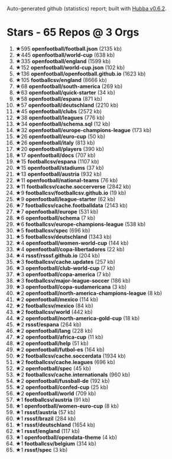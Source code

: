 Auto-generated github (statistics) report;
built with [Hubba v0.6.2](https://github.com/rubycoco/git/tree/master/hubba).


# Stars - 65 Repos @ 3 Orgs

1. ★595 **openfootball/football.json** (2135 kb)
2. ★445 **openfootball/world-cup** (638 kb)
3. ★335 **openfootball/england** (1599 kb)
4. ★152 **openfootball/world-cup.json** (102 kb)
5. ★136 **openfootball/openfootball.github.io** (1623 kb)
6. ★105 **footballcsv/england** (8666 kb)
7. ★68 **openfootball/south-america** (269 kb)
8. ★63 **openfootball/quick-starter** (34 kb)
9. ★58 **openfootball/espana** (871 kb)
10. ★57 **openfootball/deutschland** (2210 kb)
11. ★45 **openfootball/clubs** (2572 kb)
12. ★38 **openfootball/leagues** (776 kb)
13. ★34 **openfootball/schema.sql** (12 kb)
14. ★32 **openfootball/europe-champions-league** (173 kb)
15. ★26 **openfootball/euro-cup** (50 kb)
16. ★26 **openfootball/italy** (813 kb)
17. ★20 **openfootball/players** (390 kb)
18. ★17 **openfootball/docs** (707 kb)
19. ★15 **footballcsv/espana** (1107 kb)
20. ★15 **openfootball/stadiums** (37 kb)
21. ★13 **openfootball/austria** (932 kb)
22. ★11 **openfootball/national-teams** (76 kb)
23. ★11 **footballcsv/cache.soccerverse** (2842 kb)
24. ★9 **footballcsv/footballcsv.github.io** (19 kb)
25. ★9 **openfootball/league-starter** (62 kb)
26. ★7 **footballcsv/cache.footballdata** (2143 kb)
27. ★7 **openfootball/europe** (531 kb)
28. ★6 **openfootball/schema** (7 kb)
29. ★6 **footballcsv/europe-champions-league** (538 kb)
30. ★5 **footballcsv/spec** (696 kb)
31. ★5 **footballcsv/deutschland** (1343 kb)
32. ★4 **openfootball/women-world-cup** (144 kb)
33. ★4 **openfootball/copa-libertadores** (22 kb)
34. ★4 **rsssf/rsssf.github.io** (204 kb)
35. ★3 **footballcsv/cache.updates** (257 kb)
36. ★3 **openfootball/club-world-cup** (7 kb)
37. ★3 **openfootball/copa-america** (7 kb)
38. ★3 **footballcsv/major-league-soccer** (186 kb)
39. ★3 **openfootball/copa-sudamericana** (3 kb)
40. ★2 **openfootball/north-america-champions-league** (8 kb)
41. ★2 **openfootball/mexico** (114 kb)
42. ★2 **footballcsv/mexico** (84 kb)
43. ★2 **footballcsv/world** (442 kb)
44. ★2 **openfootball/north-america-gold-cup** (18 kb)
45. ★2 **rsssf/espana** (264 kb)
46. ★2 **openfootball/lang** (228 kb)
47. ★2 **openfootball/africa-cup** (11 kb)
48. ★2 **openfootball/help** (51 kb)
49. ★2 **openfootball/futbol-es** (164 kb)
50. ★2 **footballcsv/cache.soccerdata** (1934 kb)
51. ★2 **footballcsv/cache.leagues** (696 kb)
52. ★2 **openfootball/spec** (45 kb)
53. ★2 **footballcsv/cache.internationals** (960 kb)
54. ★2 **openfootball/fussball-de** (192 kb)
55. ★2 **openfootball/confed-cup** (25 kb)
56. ★2 **openfootball/world** (709 kb)
57. ★1 **footballcsv/austria** (91 kb)
58. ★1 **openfootball/women-euro-cup** (8 kb)
59. ★1 **rsssf/austria** (57 kb)
60. ★1 **rsssf/brazil** (284 kb)
61. ★1 **rsssf/deutschland** (1654 kb)
62. ★1 **rsssf/england** (117 kb)
63. ★1 **openfootball/opendata-theme** (4 kb)
64. ★1 **footballcsv/belgium** (314 kb)
65. ★1 **rsssf/spec** (3 kb)
<!-- break -->


